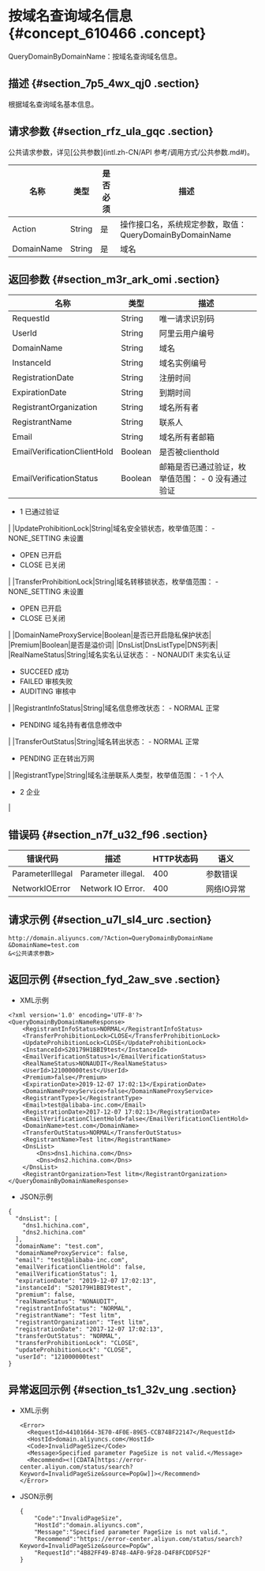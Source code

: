 # 按域名查询域名信息 {#concept_610466 .concept}

QueryDomainByDomainName：按域名查询域名信息。

## 描述 {#section_7p5_4wx_qj0 .section}

根据域名查询域名基本信息。

## 请求参数 {#section_rfz_ula_gqc .section}

公共请求参数，详见[公共参数](intl.zh-CN/API 参考/调用方式/公共参数.md#)。

|名称|类型|是否必须|描述|
|--|--|----|--|
|Action|String|是|操作接口名，系统规定参数，取值：QueryDomainByDomainName|
|DomainName|String|是|域名|

## 返回参数 {#section_m3r_ark_omi .section}

|名称|类型|描述|
|--|--|--|
|RequestId|String|唯一请求识别码|
|UserId|String|阿里云用户编号|
|DomainName|String|域名|
|InstanceId|String|域名实例编号|
|RegistrationDate|String|注册时间|
|ExpirationDate|String|到期时间|
|RegistrantOrganization|String|域名所有者|
|RegistrantName|String|联系人|
|Email|String|域名所有者邮箱|
|EmailVerificationClientHold|Boolean|是否被clienthold|
|EmailVerificationStatus|Boolean|邮箱是否已通过验证，枚举值范围： -   0 没有通过验证
-   1 已通过验证

 |
|UpdateProhibitionLock|String|域名安全锁状态，枚举值范围： -   NONE\_SETTING 未设置
-   OPEN 已开启
-   CLOSE 已关闭

 |
|TransferProhibitionLock|String|域名转移锁状态，枚举值范围： -   NONE\_SETTING 未设置
-   OPEN 已开启
-   CLOSE 已关闭

 |
|DomainNameProxyService|Boolean|是否已开启隐私保护状态|
|Premium|Boolean|是否是溢价词|
|DnsList|DnsListType|DNS列表|
|RealNameStatus|String|域名实名认证状态： -   NONAUDIT 未实名认证
-   SUCCEED 成功
-   FAILED 审核失败
-   AUDITING 审核中

 |
|RegistrantInfoStatus|String|域名信息修改状态： -   NORMAL 正常
-   PENDING 域名持有者信息修改中

 |
|TransferOutStatus|String|域名转出状态： -   NORMAL 正常
-   PENDING 正在转出万网

 |
|RegistrantType|String|域名注册联系人类型，枚举值范围： -   1 个人
-   2 企业

 |

## 错误码 {#section_n7f_u32_f96 .section}

|错误代码|描述|HTTP状态码|语义|
|----|--|-------|--|
|ParameterIllegal|Parameter illegal.|400|参数错误|
|NetworkIOError|Network IO Error.|400|网络IO异常|

## 请求示例 {#section_u7l_sl4_urc .section}

``` {#codeblock_838_rtv_o44}
http://domain.aliyuncs.com/?Action=QueryDomainByDomainName
&DomainName=test.com
&<公共请求参数>
```

## 返回示例 {#section_fyd_2aw_sve .section}

-   XML示例

``` {#codeblock_29s_4yp_3ot}
<?xml version='1.0' encoding='UTF-8'?>
<QueryDomainByDomainNameResponse>
    <RegistrantInfoStatus>NORMAL</RegistrantInfoStatus>
    <TransferProhibitionLock>CLOSE</TransferProhibitionLock>
    <UpdateProhibitionLock>CLOSE</UpdateProhibitionLock>
    <InstanceId>S20179H1BBI9test</InstanceId>
    <EmailVerificationStatus>1</EmailVerificationStatus>
    <RealNameStatus>NONAUDIT</RealNameStatus>
    <UserId>121000000test</UserId>
    <Premium>false</Premium>
    <ExpirationDate>2019-12-07 17:02:13</ExpirationDate>
    <DomainNameProxyService>false</DomainNameProxyService>
    <RegistrantType>1</RegistrantType>
    <Email>test@alibaba-inc.com</Email>
    <RegistrationDate>2017-12-07 17:02:13</RegistrationDate>
    <EmailVerificationClientHold>false</EmailVerificationClientHold>
    <DomainName>test.com</DomainName>
    <TransferOutStatus>NORMAL</TransferOutStatus>
    <RegistrantName>Test litm</RegistrantName>
    <DnsList>
        <Dns>dns1.hichina.com</Dns>
        <Dns>dns2.hichina.com</Dns>
    </DnsList>
    <RegistrantOrganization>Test litm</RegistrantOrganization>
</QueryDomainByDomainNameResponse>
```

-   JSON示例

``` {#codeblock_t5u_np9_m6u}
{
  "dnsList": [
    "dns1.hichina.com",
    "dns2.hichina.com"
  ],
  "domainName": "test.com",
  "domainNameProxyService": false,
  "email": "test@alibaba-inc.com",
  "emailVerificationClientHold": false,
  "emailVerificationStatus": 1,
  "expirationDate": "2019-12-07 17:02:13",
  "instanceId": "S20179H1BBI9test",
  "premium": false,
  "realNameStatus": "NONAUDIT",
  "registrantInfoStatus": "NORMAL",
  "registrantName": "Test litm",
  "registrantOrganization": "Test litm",
  "registrationDate": "2017-12-07 17:02:13",
  "transferOutStatus": "NORMAL",
  "transferProhibitionLock": "CLOSE",
  "updateProhibitionLock": "CLOSE",
  "userId": "121000000test"
}
```


## 异常返回示例 {#section_ts1_32v_ung .section}

-   XML示例

    ``` {#codeblock_syx_hb3_of5}
    <Error>
      <RequestId>44101664-3E70-4F0E-89E5-CCB74BF22147</RequestId>
      <HostId>domain.aliyuncs.com</HostId>
      <Code>InvalidPageSize</Code>
      <Message>Specified parameter PageSize is not valid.</Message>
      <Recommend><![CDATA[https://error-center.aliyun.com/status/search?Keyword=InvalidPageSize&source=PopGw]]></Recommend>
    </Error>
    ```

-   JSON示例

    ``` {#codeblock_k11_9fw_p9c}
    {
        "Code":"InvalidPageSize",
        "HostId":"domain.aliyuncs.com",
        "Message":"Specified parameter PageSize is not valid.",
        "Recommend":"https://error-center.aliyun.com/status/search?Keyword=InvalidPageSize&source=PopGw",
        "RequestId":"4B82FF49-B748-4AF0-9F28-D4F8FCDDF52F"
    }
    ```


